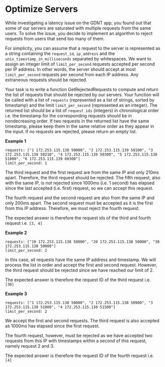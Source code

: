# Optimize Servers

While investigating a latency issue on the GDNT app, you found out that some of our servers are saturated with multiple requests from the same users. To solve the issue, you decide to implement an algorithm to reject requests from users that send too many of them.

For simplicity, you can assume that a request to the server is represented as a string containing the `request_id`, `ip_address` and the `unix_timestamp_in_milliseconds` separated by whitespaces. We want to assign an integer limit of `limit_per_second` requests accepted per second per IP address. In other words, the server should accept at most `limit_per_second` requests per second from each IP address. Any extraneous requests should be rejected.

Your task is to write a function GetRejectedRequests to compute and return the list of requests that should be rejected by our servers. Your function will be called with a list of `requests` (represented as a list of strings, sorted by timestamp) and the limit `limit_per_second` (represented as an integer). The returned list should be a list of `request ids` (integers) in chronological order i.e. the timestamp for the corresponding requests should be in nondecreasing order. If two requests in the returned list have the same timestamp, please keep them in the same relative order as they appear in the input. If no requests are rejected, please return an empty list.

**Example 1**

```text
requests: ["1 172.253.115.138 50000", "2 172.253.115.139 50100", "3 172.253.115.138 50210", "4 172.253.115.139 50300", "5 172.253.115.138 51000", "6 172.253.115.139 60300"]
limit_per_second: 1
```

The third request and the first request are from the same IP and only 210ms apart. Therefore, the third request should be rejected. The fifth request, also with the same IP, is not rejected since 1000ms (i.e. 1 second) has elapsed since the last accepted (i.e. first) request, so we can accept this request.

The fourth request and the second request are also from the same IP and only 200ms apart. The second request must be accepted as it is the first from this IP address. Therefore, we must reject the fourth request.

The expected answer is therefore the request ids of the third and fourth request i.e. `[3, 4]`

**Example 2**

```text
requests: ["10 172.253.115.138 50000", "20 172.253.115.138 50000", "30 172.253.115.138 50000"] 
limit_per_second: 2
```

In this case, all requests have the same IP address and timestamp. We will process the list in order and accept the first and second request. However, the third request should be rejected since we have reached our limit of 2.

The expected answer is therefore the request ID of the third request i.e. `[30]`

**Example 3**

```text
requests: ["1 172.253.115.138 50000", "2 172.253.115.138 50900", "3 172.253.115.138 51000", "4 172.253.115.138 51500"] 
limit_per_second: 2
```

We accept the first and second requests. The third request is also accepted as 1000ms has elapsed since the first request.

The fourth request, however, must be rejected as we have accepted two requests from this IP with timestamps within a second of this request, namely request 2 and 3.

The expected answer is therefore the request ID of the fourth request i.e. `[4]`
